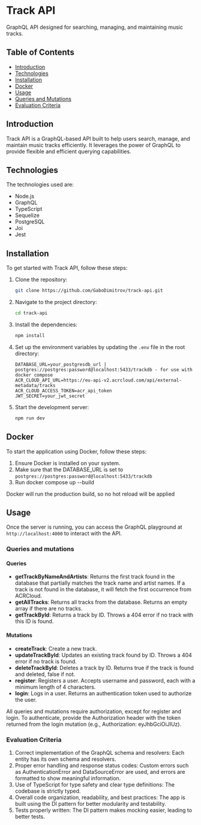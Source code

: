 # Track API

GraphQL API designed for searching, managing, and maintaining music tracks.

## Table of Contents

- [Introduction](#introduction)
- [Technologies](#technologies)
- [Installation](#installation)
- [Docker](#docker)
- [Usage](#usage)
- [Queries and Mutations](#queries-and-mutations)
- [Evaluation Criteria](#evaluation-criteria)

## Introduction

Track API is a GraphQL-based API built to help users search, manage, and maintain music tracks efficiently. It leverages the power of GraphQL to provide flexible and efficient querying capabilities.

## Technologies

The technologies used are:

- Node.js
- GraphQL
- TypeScript
- Sequelize
- PostgreSQL
- Joi
- Jest

## Installation

To get started with Track API, follow these steps:

1. Clone the repository:
   ```bash
   git clone https://github.com/GaboDimitrov/track-api.git
   ```
2. Navigate to the project directory:
   ```bash
   cd track-api
   ```
3. Install the dependencies:
   ```bash
   npm install
   ```
4. Set up the environment variables by updating the `.env` file in the root directory:
   ```plaintext
   DATABASE_URL=your_postgresdb_url | postgres://postgres:password@localhost:5433/trackdb - for use with docker compose
   ACR_CLOUD_API_URL=https://eu-api-v2.acrcloud.com/api/external-metadata/tracks
   ACR_CLOUD_ACCESS_TOKEN=acr_api_token
   JWT_SECRET=your_jwt_secret
   ```
5. Start the development server:
   ```bash
   npm run dev
   ```

## Docker

To start the application using Docker, follow these steps:

1. Ensure Docker is installed on your system.
2. Make sure that the DATABASE_URL is set to `postgres://postgres:password@localhost:5433/trackdb`
3. Run docker compose up --build

Docker will run the production build, so no hot reload will be applied

## Usage

Once the server is running, you can access the GraphQL playground at `http://localhost:4000` to interact with the API.

### Queries and mutations

#### Queries

- **getTrackByNameAndArtists**: Returns the first track found in the database that partially matches the track name and artist names. If a track is not found in the database, it will fetch the first occurrence from ACRCloud.
- **getAllTracks**: Returns all tracks from the database. Returns an empty array if there are no tracks.
- **getTrackById**: Returns a track by ID. Throws a 404 error if no track with this ID is found.

#### Mutations

- **createTrack**: Create a new track.
- **updateTrackById**: Updates an existing track found by ID. Throws a 404 error if no track is found.
- **deleteTrackById**: Deletes a track by ID. Returns true if the track is found and deleted, false if not.
- **register**: Registers a user. Accepts username and password, each with a minimum length of 4 characters.
- **login**: Logs in a user. Returns an authentication token used to authorize the user.

All queries and mutations require authorization, except for register and login. To authenticate, provide the Authorization header with the token returned from the login mutation (e.g., Authorization: eyJhbGciOiJIUz).

### Evaluation Criteria

1. Correct implementation of the GraphQL schema and resolvers: Each entity has its own schema and resolvers.
2. Proper error handling and response status codes: Custom errors such as AuthenticationError and DataSourceError are used, and errors are formatted to show meaningful information.
3. Use of TypeScript for type safety and clear type definitions: The codebase is strictly typed.
4. Overall code organization, readability, and best practices: The app is built using the DI pattern for better modularity and testability.
5. Tests properly written: The DI pattern makes mocking easier, leading to better tests.
